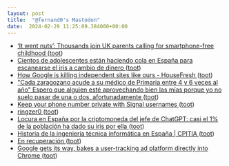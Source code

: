 ```yaml
---
layout: post
title:  "@fernand0's Mastodon"
date:  2024-02-29 11:25:09.384000+00:00
---
```

*  [‘It went nuts’: Thousands join UK parents calling for smartphone-free childhood ](https://www.theguardian.com/technology/2024/feb/17/thousands-join-uk-parents-calling-for-smartphone-free-childhoo) ([toot](https://mastodon.social/@fernand0/112014518470530794))
*  [Cientos de adolescentes están haciendo cola en España para escanearse el iris a cambio de dinero ](https://www.xataka.com/privacidad/cientos-adolescentes-hacen-cola-espana-para-escanearse-iris-a-cambio-dinero-han-denunciad) ([toot](https://mastodon.social/@fernand0/112014374461372452))
*  [How Google is killing independent sites like ours - HouseFresh ](https://housefresh.com/david-vs-digital-goliaths) ([toot](https://mastodon.social/@fernand0/112014000449651119))
*  [&quot;Cada zaragozano acude a su médico de Primaria entre 4 y 6 veces al año&quot; Espero que alguien esté aprovechando bien las mías porque yo no suelo pasar de una o dos, afortunadamente ](https://mastodon.social/@fernand0/112013654665051418) ([toot](https://mastodon.social/@fernand0/112013654665051418))
*  [Keep your phone number private with Signal usernames ](https://signal.org/blog/phone-number-privacy-usernames) ([toot](https://mastodon.social/@fernand0/112012479191932561))
*  [ringzer0 ](https://docs.google.com/presentation/d/1m9Lj0moMZUAGnREqyMp5A0JRFkiOB9Xv89TiCQHgQSY/edi) ([toot](https://mastodon.social/@fernand0/112010486810155389))
*  [Locura en España por la criptomoneda del jefe de ChatGPT: casi el 1% de la población ha dado su iris por ella ](https://www.eldiario.es/tecnologia/locura-espana-criptomoneda-jefe-chatgpt-1-poblacion-dado-iris_1_10948840.htm) ([toot](https://mastodon.social/@fernand0/112010184823844542))
*  [Historia de la ingeniería técnica informática en España \| CPITIA ](https://www.cpitia.org/el-colegio/ingenieria-tecnica-informatica/historia) ([toot](https://mastodon.social/@fernand0/112009997141014664))
*  [En recuperación ](https://avecesunafoto.wordpress.com/2024/02/28/en-recuperacion-3) ([toot](https://mastodon.social/@fernand0/112009973220084109))
*  [Google gets its way, bakes a user-tracking ad platform directly into Chrome ](https://arstechnica.com/gadgets/2023/09/googles-widely-opposed-ad-platform-the-privacy-sandbox-launches-in-chrome) ([toot](https://mastodon.social/@fernand0/112009847524888311))

